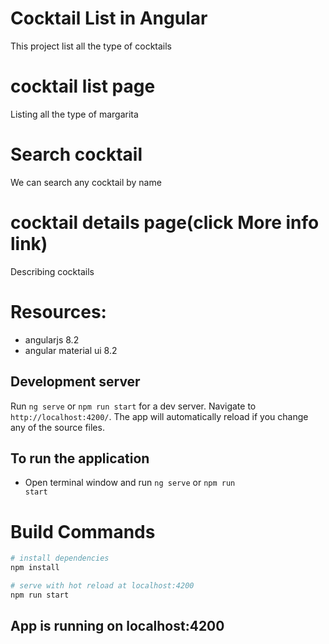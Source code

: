 # Cocktail List in Angular

This project list all the type of cocktails

# cocktail list page
Listing all the type of margarita

# Search cocktail
We can search any cocktail by name

# cocktail details page(click More info link)
Describing cocktails



# Resources:
  - angularjs 8.2
  - angular material ui 8.2
  
## Development server

Run `ng serve` or `npm run start` for a dev server. Navigate to `http://localhost:4200/`. The app will automatically reload if you change any of the source files.

## To run the application
- Open terminal window and run <code>ng serve</code> or <code>npm run start</code>

# Build Commands

``` bash
# install dependencies
npm install

# serve with hot reload at localhost:4200
npm run start

```

## App is running on localhost:4200


